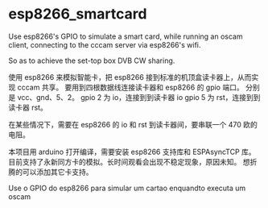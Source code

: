 # esp8266_smartcard

Use esp8266's GPIO to simulate a smart card,
while running an oscam client,
connecting to the cccam server via esp8266's wifi.

So as to achieve the set-top box DVB CW sharing.

使用 esp8266 来模拟智能卡，把 esp8266 接到标准的机顶盒读卡器上，从而实现 cccam 共享。
要用到四根数据线连接读卡器和 esp8266 的 gpio 端口。
分别是 vcc、gnd、5、2。
gpio 2 为 io，连接到到读卡器 io
gpio 5 为 rst，连接到到读卡器 rst。

在某些情况下，需要在 esp8266 的 io 和 rst 到读卡器间，要串联一个 470 欧的电阻。

本项目用 arduino 打开编译，需要安装 esp8266 支持库和 ESPAsyncTCP 库。
目前支持了永新同方卡的模拟。长时间观看会出现不稳定现象，原因未知。
想折腾的可以添加其它卡支持。

Use o GPIO do esp8266 para simular um cartao enquandto executa um oscam
